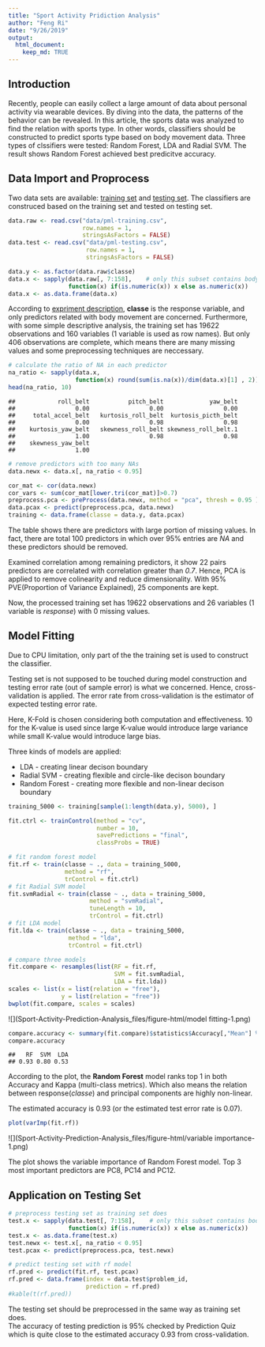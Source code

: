 ```yaml
---
title: "Sport Activity Pridiction Analysis"
author: "Feng Ri"
date: "9/26/2019"
output: 
  html_document:
    keep_md: TRUE
---
```



## Introduction
Recently, people can easily collect a large amount of data about personal activity via wearable devices. By diving into the data, the patterns of the behavior can be revealed. In this article, the sports data was analyzed to find the relation with sports type. In other words, classifiers should be constructed to predict sports type based on body movement data. Three types of clssifiers were tested: Random Forest, LDA and Radial SVM. The result shows Random Forest achieved best predicitve accuracy.

## Data Import and Proprocess
Two data sets are available: [training set](https://d396qusza40orc.cloudfront.net/predmachlearn/pml-training.csv) and [testing set](https://d396qusza40orc.cloudfront.net/predmachlearn/pml-testing.csv). The classifiers are construced based on the training set and tested on testing set.


```r
data.raw <- read.csv("data/pml-training.csv", 
                     row.names = 1,
                     stringsAsFactors = FALSE)
data.test <- read.csv("data/pml-testing.csv",
                      row.names = 1,
                      stringsAsFactors = FALSE)

data.y <- as.factor(data.raw$classe)
data.x <- sapply(data.raw[, 7:158],    # only this subset contains body movement data 
                 function(x) if(is.numeric(x)) x else as.numeric(x))
data.x <- as.data.frame(data.x)
```

According to [expriment description](http://web.archive.org/web/20161224072740/http:/groupware.les.inf.puc-rio.br/har), **classe** is the response variable, and only predictors related with body movement are concerned. Furthermore, with some simple descriptive analysis, the training set has 19622 observations and 160 variables (1 variable is used as row names). But only 406 observations are complete, which means there are many missing values and some preprocessing techniques are neccessary.


```r
# calculate the ratio of NA in each predictor
na_ratio <- sapply(data.x, 
                   function(x) round(sum(is.na(x))/dim(data.x)[1] , 2))
head(na_ratio, 10)
```

```
##            roll_belt           pitch_belt             yaw_belt 
##                 0.00                 0.00                 0.00 
##     total_accel_belt   kurtosis_roll_belt  kurtosis_picth_belt 
##                 0.00                 0.98                 0.98 
##    kurtosis_yaw_belt   skewness_roll_belt skewness_roll_belt.1 
##                 1.00                 0.98                 0.98 
##    skewness_yaw_belt 
##                 1.00
```

```r
# remove predictors with too many NAs
data.newx <- data.x[, na_ratio < 0.95]

cor_mat <- cor(data.newx)
cor_vars <- sum(cor_mat[lower.tri(cor_mat)]>0.7)
preprocess.pca <- preProcess(data.newx, method = "pca", thresh = 0.95 )
data.pcax <- predict(preprocess.pca, data.newx)
training <- data.frame(classe = data.y, data.pcax)
```

The table shows there are predictors with large portion of missing values. In fact, there are total 100 predictors in which over 95% entries are _NA_ and these predictors should be removed.  

Examined correlation among remaining predictors, it show 22 pairs predictors are correlated with correlation greater than _0.7_. Hence, PCA is applied to remove colinearity and reduce dimensionality. With 95% PVE(Proportion of Variance Explained), 25 components are kept.  

Now, the processed training set has 19622 observations and 26 variables (1 variable is _response_) with 0 missing values.

## Model Fitting
Due to CPU limitation, only part of the the training set is used to construct the classifier.
  
Testing set is not supposed to be touched during model construction and testing error rate (out of sample error) is what we concerned. Hence, cross-validation is applied. The error rate from cross-validation is the estimator of expected testing error rate.
  
Here, K-Fold is chosen considering both computation and effectiveness. 10 for the K-value is used since large K-value would introduce large variance while small K-value would introduce large bias.
  
Three kinds of models are applied:  
* LDA - creating linear decison boundary  
* Radial SVM - creating flexible and circle-like decison boundary  
* Random Forest - creating more flexible and non-linear decison boundary  


```r
training_5000 <- training[sample(1:length(data.y), 5000), ]

fit.ctrl <- trainControl(method = "cv",
                         number = 10,
                         savePredictions = "final",
                         classProbs = TRUE)

# fit random forest model
fit.rf <- train(classe ~ ., data = training_5000, 
                method = "rf", 
                trControl = fit.ctrl)
# fit Radial SVM model
fit.svmRadial <- train(classe ~ ., data = training_5000,
                       method = "svmRadial",
                       tuneLength = 10,
                       trControl = fit.ctrl)
# fit LDA model
fit.lda <- train(classe ~ ., data = training_5000,
                 method = "lda",
                 trControl = fit.ctrl)

# compare three models
fit.compare <- resamples(list(RF = fit.rf,
                              SVM = fit.svmRadial,
                              LDA = fit.lda))
scales <- list(x = list(relation = "free"),
               y = list(relation = "free"))
bwplot(fit.compare, scales = scales)
```

![](Sport-Activity-Prediction-Analysis_files/figure-html/model fitting-1.png)<!-- -->

```r
compare.accuracy <- summary(fit.compare)$statistics$Accuracy[,"Mean"] %>% round(digits = 2)
compare.accuracy
```

```
##   RF  SVM  LDA 
## 0.93 0.80 0.53
```
  
According to the plot, the **Random Forest** model ranks top 1 in both Accuracy and Kappa (multi-class metrics). Which also means the relation between response(_classe_) and principal components are highly non-linear.
  
The estimated accuracy is 0.93 (or the estimated test error rate is 0.07).  


```r
plot(varImp(fit.rf))
```

![](Sport-Activity-Prediction-Analysis_files/figure-html/variable importance-1.png)<!-- -->
  

The plot shows the variable importance of Random Forest model. Top 3 most important predictors are PC8, PC14 and PC12.

## Application on Testing Set

```r
# preprocess testing set as training set does
test.x <- sapply(data.test[, 7:158],    # only this subset contains body movement data 
                 function(x) if(is.numeric(x)) x else as.numeric(x))
test.x <- as.data.frame(test.x)
test.newx <- test.x[, na_ratio < 0.95]
test.pcax <- predict(preprocess.pca, test.newx)

# predict testing set with rf model
rf.pred <- predict(fit.rf, test.pcax)
rf.pred <- data.frame(index = data.test$problem_id,
                      prediction = rf.pred)
#kable(t(rf.pred))
```
  
The testing set should be preprocessed in the same way as training set does.  
The accuracy of testing prediction is 95% checked by Prediction Quiz which is quite close to the estimated accuracy 0.93 from cross-validation.







